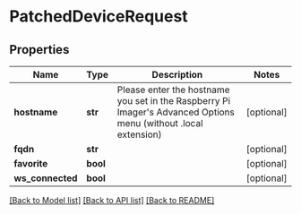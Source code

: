# PatchedDeviceRequest


## Properties
Name | Type | Description | Notes
------------ | ------------- | ------------- | -------------
**hostname** | **str** | Please enter the hostname you set in the Raspberry Pi Imager&#39;s Advanced Options menu (without .local extension) | [optional] 
**fqdn** | **str** |  | [optional] 
**favorite** | **bool** |  | [optional] 
**ws_connected** | **bool** |  | [optional] 

[[Back to Model list]](../README.md#documentation-for-models) [[Back to API list]](../README.md#documentation-for-api-endpoints) [[Back to README]](../README.md)


